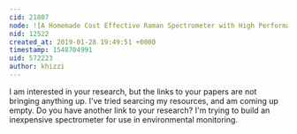 ```yaml
---
cid: 21807
node: ![A Homemade Cost Effective Raman Spectrometer with High Performance](../notes/emontoya57/12-16-2015/a-homemade-cost-effective-raman-spectrometer-with-high-performance)
nid: 12522
created_at: 2019-01-28 19:49:51 +0000
timestamp: 1548704991
uid: 572223
author: khizzi
---
```


I am interested in your research, but the links to your papers are not bringing anything up. I've tried searcing my resources, and am coming up empty. Do you have another link to your research? 
I'm trying to build an inexpensive spectrometer for use in environmental monitoring.